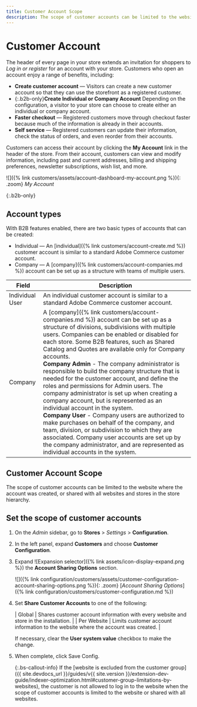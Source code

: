 ```yaml
---
title: Customer Account Scope
description: The scope of customer accounts can be limited to the website where the account was created, or shared with all websites and stores in the store hierarchy.
---
```


# Customer Account

The header of every page in your store extends an invitation for shoppers to _Log in or register_ for an account with your store. Customers who open an account enjoy a range of benefits, including:

- **Create customer account** — Visitors can create a new customer account so that they can use the storefront as a registered customer.
- {:.b2b-only}**Create Individual or Company Account** Depending on the configuration, a visitor to your store can choose to create either an individual or company account.
- **Faster checkout** — Registered customers move through checkout faster because much of the information is already in their accounts.
- **Self service** — Registered customers can update their information, check the status of orders, and even reorder from their accounts.

Customers can access their account by clicking the **My Account** link in the header of the store. From their account, customers can view and modify information, including past and current addresses, billing and shipping preferences, newsletter subscriptions, wish list, and more.

![]({% link customers/assets/account-dashboard-my-account.png %}){: .zoom}
_My Account_

{:.b2b-only}
## Account types

With B2B features enabled, there are two basic types of accounts that can be created:

- Individual — An [individual]({% link customers/account-create.md %}) customer account is similar to a standard Adobe Commerce customer account.
- Company — A [company]({% link customers/account-companies.md %}) account can be set up as a structure with teams of multiple users.

|Field|Description|
|--- |--- |
|Individual User|An individual customer account is similar to a standard Adobe Commerce customer account.|
|Company|A [company]({% link customers/account-companies.md %}) account can be set up as a structure of divisions, subdivisions with multiple users. Companies can be enabled or disabled for each store. Some B2B features, such as Shared Catalog and Quotes are available only for Company accounts. <br/>**Company Admin** - The company administrator is responsible to build the company structure that is needed for the customer account, and define the roles and permissions for  Admin users. The company administrator is set up when creating a company account, but is represented as an individual account in the system. <br/>**Company User** - Company users are authorized to make purchases on behalf of the company, and team, division, or subdivision to which they are associated. Company user accounts are set up by the company administrator, and are represented as individual accounts in the system.|

## Customer Account Scope

The scope of customer accounts can be limited to the website where the account was created, or shared with all websites and stores in the store hierarchy.

## Set the scope of customer accounts

1. On the _Admin_ sidebar, go to **Stores** > _Settings_ > **Configuration**.

1. In the left panel, expand **Customers** and choose **Customer Configuration**.

1. Expand ![Expansion selector]({% link assets/icon-display-expand.png %}) the **Account Sharing Options** section.

   ![]({% link configuration/customers/assets/customer-configuration-account-sharing-options.png %}){: .zoom}
   [_Account Sharing Options_]({% link configuration/customers/customer-configuration.md %})

1. Set **Share Customer Accounts** to one of the following:

   | Global | Shares customer account information with every website and store in the installation. |
   | Per Website | Limits customer account information to the website where the account was created. |

   If necessary, clear the **User system value** checkbox to make the change.

1. When complete, click <span class="btn">Save Config</span>.

   {:.bs-callout-info}
   If the [website is excluded from the customer group]({{ site.devdocs_url }}/guides/v{{ site.version }}/extension-dev-guide/indexer-optimization.html#customer-group-limitations-by-websites), the customer is not allowed to log in to the website when the scope of customer accounts is limited to the website or shared with all websites.
